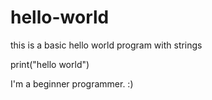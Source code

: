 # hello-world
this is a basic hello world program with strings

print("hello world")

I'm a beginner programmer. :)
